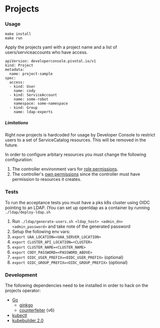 # Projects

### Usage

```
make install
make run
```

Apply the projects yaml with a project name and a list of users/serviceaccounts who have access.
```
apiVersion: developerconsole.pivotal.io/v1
kind: Project
metadata:
  name: project-sample
spec:
  access:
  - kind: User
    name: cody
  - kind: ServiceAccount
    name: some-robot
    namespace: some-namespace
  - kind: Group
    name: ldap-experts
```

##### Limitations

Right now projects is hardcoded for usage by Developer Console to restrict users to a set of ServiceCatalog resources. This will be removed in the future. 

In order to configure arbitary resources you must change the following configuration:
1. The controller environment vars for [role permissions](https://github.com/pivotal/projects-operator/blob/master/config/manager/manager.yaml#L40-L45).
1. The controller's [own permissions](https://github.com/pivotal/projects-operator/blob/master/controllers/project_controller.go#L54-L55) since the controller must have permission to resources it creates.


### Tests

To run the acceptance tests you must have a pks k8s cluster using OIDC pointing to an LDAP. (You can set up openldap as a container by running `./ldap/deploy-ldap.sh`
1. Run `./ldap/generate-users.sh <ldap_host> <admin_dn> <admin_password>` and take note of the generated password
1. Setup the following env vars: 
  1. `export UAA_LOCATION=<UAA_SERVER_LOCATION>`
  1. `export CLUSTER_API_LOCATION=<CLUSTER>`
  1. `export CLUSTER_NAME=<CLUSTER_NAME>`
  1. `export CODY_PASSWORD=<PASSWORD_ABOVE>`
  1. `export OIDC_USER_PREFIX=<OIDC_USER_PREFIX>` (optional)
  1. `export OIDC_GROUP_PREFIX=<OIDC_GROUP_PREFIX>` (optional)

### Development

The following dependencies need to be installed in order to hack on the projects operator:

* [Go](https://golang.org/doc/install)
  * [ginkgo](https://github.com/onsi/ginkgo)
  * [counterfeiter](https://github.com/maxbrunsfeld/counterfeiter) (v6)
* [kubectl](https://kubernetes.io/docs/tasks/tools/install-kubectl/)
* [kubebuilder 2.0](https://github.com/kubernetes-sigs/kubebuilder)


